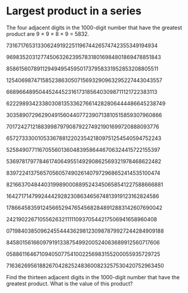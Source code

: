 # Largest product in a series

The four adjacent digits in the 1000-digit number that have the greatest product are 9 × 9 × 8 × 9 = 5832.

73167176531330624919225119674426574742355349194934

96983520312774506326239578318016984801869478851843

85861560789112949495459501737958331952853208805511

12540698747158523863050715693290963295227443043557

66896648950445244523161731856403098711121722383113

62229893423380308135336276614282806444486645238749

30358907296290491560440772390713810515859307960866

70172427121883998797908792274921901699720888093776

65727333001053367881220235421809751254540594752243

52584907711670556013604839586446706324415722155397

53697817977846174064955149290862569321978468622482

83972241375657056057490261407972968652414535100474

82166370484403199890008895243450658541227588666881

16427171479924442928230863465674813919123162824586

17866458359124566529476545682848912883142607690042

24219022671055626321111109370544217506941658960408

07198403850962455444362981230987879927244284909188

84580156166097919133875499200524063689912560717606

05886116467109405077541002256983155200055935729725

71636269561882670428252483600823257530420752963450

Find the thirteen adjacent digits in the 1000-digit number that have the greatest product. What is the value of this product?

